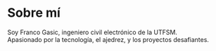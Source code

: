# Sobre mí

Soy Franco Gasic, ingeniero civil electrónico de la UTFSM.  
Apasionado por la tecnología, el ajedrez, y los proyectos desafiantes.
